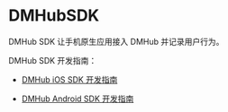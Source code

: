 # DMHubSDK

DMHub SDK 让手机原生应用接入 DMHub 并记录用户行为。

DMHub SDK 开发指南：

- [DMHub iOS SDK 开发指南](dmhubsdk-ios-2.0.0/GUIDE.md)

- [DMHub Android SDK 开发指南](dmhubsdk-android-2.0.0/GUIDE.md)
